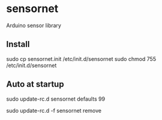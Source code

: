 sensornet
=========

Arduino sensor library


Install
-------

sudo cp sensornet.init /etc/init.d/sensornet
sudo chmod 755 /etc/init.d/sensornet

Auto at startup
---------------

sudo update-rc.d sensornet defaults 99

sudo update-rc.d -f sensornet remove
